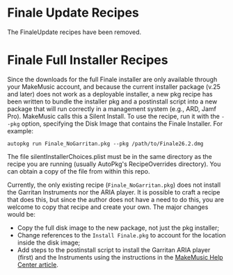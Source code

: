 Finale Update Recipes
=====================

The FinaleUpdate recipes have been removed.

Finale Full Installer Recipes
=============================
Since the downloads for the full Finale installer are only available through your MakeMusic account, and because the current installer package (v.25 and later) does not work as a deployable installer, a new pkg recipe has been written to bundle the installer pkg and a postinstall script into a new package that will run correctly in a management system (e.g., ARD, Jamf Pro). MakeMusic calls this a Silent Install. To use the recipe, run it with the `--pkg` option, specifying the Disk Image that contains the Finale Installer. For example:

`autopkg run Finale_NoGarritan.pkg --pkg /path/to/Finale26.2.dmg`

The file silentInstallerChoices.plist must be in the same directory as the recipe you are running (usually AutoPkg's RecipeOverrides directory). You can obtain a copy of the file from within this repo.

Currently, the only existing recipe (`Finale_NoGarritan.pkg`) does not install the Garritan Instruments nor the ARIA player. It is possible to craft a recipe that does this, but since the author does not have a need to do this, you are welcome to copy that recipe and create your own. The major changes would be:
* Copy the full disk image to the new package, not just the pkg installer;
* Change references to the `Install Finale.pkg` to account for the location inside the disk image;
* Add steps to the postinstall script to install the Garritan ARIA player (first) and the Instruments using the instructions in the [MakeMusic Help Center article](https://makemusic.zendesk.com/hc/en-us/articles/115007423647-Commands-to-silently-install-Finale-unattended-installer-#installMac).
